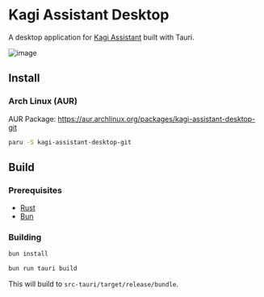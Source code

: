 # Kagi Assistant Desktop

A desktop application for [Kagi Assistant](https://kagi.com/assistant) built with Tauri.

![image](https://github.com/user-attachments/assets/4946da7f-94a8-41ff-b3ce-9ab0e8f07d4c)

## Install

### Arch Linux (AUR)

AUR Package: https://aur.archlinux.org/packages/kagi-assistant-desktop-git

```bash
paru -S kagi-assistant-desktop-git
```

## Build

### Prerequisites

- [Rust](https://www.rust-lang.org/)
- [Bun](https://bun.sh/)

### Building

```bash
bun install

bun run tauri build
```

This will build to `src-tauri/target/release/bundle`.

